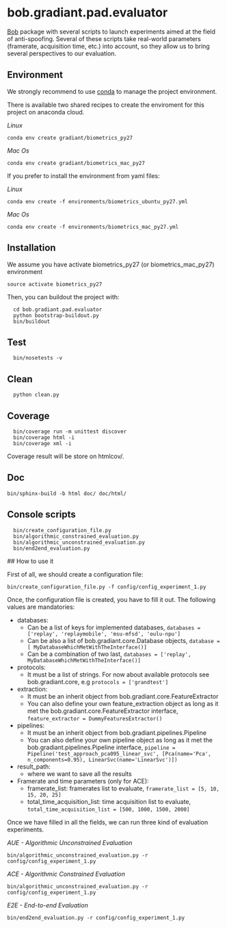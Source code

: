 # bob.gradiant.pad.evaluator 

[Bob](https://www.idiap.ch/software/bob/) package with several scripts to launch experiments aimed at the field of anti-spoofing. 
Several of these scripts take real-world parameters (framerate, acquisition time, etc.) into account, so they allow us to bring several perspectives to our evaluation.

## Environment

We strongly recommend to use [conda](https://conda.io/docs/) to manage the project environment.

There is available two shared recipes to create the enviroment for this project on anaconda cloud.

*Linux*
~~~
conda env create gradiant/biometrics_py27
~~~

*Mac Os*
~~~
conda env create gradiant/biometrics_mac_py27
~~~

If you prefer to install the environment from yaml files:

*Linux*
~~~
conda env create -f environments/biometrics_ubuntu_py27.yml
~~~

*Mac Os*
~~~
conda env create -f environments/biometrics_mac_py27.yml
~~~

## Installation

We assume you have activate biometrics_py27 (or biometrics_mac_py27) environment 

~~~
source activate biometrics_py27
~~~

Then, you can buildout the project with:

~~~
  cd bob.gradiant.pad.evaluator
  python bootstrap-buildout.py
  bin/buildout
~~~

## Test

~~~
  bin/nosetests -v
~~~


## Clean

~~~
  python clean.py
~~~

## Coverage

~~~  
  bin/coverage run -m unittest discover
  bin/coverage html -i
  bin/coverage xml -i
~~~

Coverage result will be store on htmlcov/.

## Doc

~~~
bin/sphinx-build -b html doc/ doc/html/
~~~


## Console scripts

~~~
  bin/create_configuration_file.py
  bin/algorithmic_constrained_evaluation.py
  bin/algorithmic_unconstrained_evaluation.py
  bin/end2end_evaluation.py
~~~


## How to use it


First of all, we should create a configuration file:
```
bin/create_configuration_file.py -f config/config_experiment_1.py
```

Once, the configuration file is created, you have to fill it out. The following values are mandatories:
* databases: 
    * Can be a list of keys for implemented databases, ```databases = ['replay', 'replaymobile', 'msu-mfsd', 'oulu-npu']```
    * Can be also a list of bob.gradiant.core.Database objects, ```database = [ MyDatabaseWhichMetWithTheInterface()] ```
    * Can be a combination of two last, ```databases = ['replay', MyDatabaseWhichMetWithTheInterface()] ```
* protocols:
    * It must be a list of strings. For now about available protocols see bob.gradiant.core, e.g ``` protocols = ['grandtest'] ```
* extraction:
    * It must be an inherit object from bob.gradiant.core.FeatureExtractor
    * You can also define your own feature_extraction object as long as it met the bob.gradiant.core.FeatureExtractor interface, ```feature_extractor = DummyFeaturesExtractor() ```
* pipelines:
    * It must be an inherit object from bob.gradiant.pipelines.Pipeline
    * You can also define your own pipeline object as long as it met the bob.gradiant.pipelines.Pipeline interface, ```pipeline = Pipeline('test_approach_pca095_linear_svc', [Pca(name='Pca', n_components=0.95), LinearSvc(name='LinearSvc')]) ```
* result_path:
    * where we want to save all the results
* Framerate and time parameters (only for ACE):
    * framerate_list: framerates list to evaluate, ````framerate_list = [5, 10, 15, 20, 25]````
    * total_time_acquisition_list: time acquisition list to evaluate, ````total_time_acquisition_list = [500, 1000, 1500, 2000]````


Once we have filled in all the fields, we can run three kind of evaluation experiments.


*AUE - Algorithmic Unconstrained Evaluation*

```
bin/algorithmic_unconstrained_evaluation.py -r config/config_experiment_1.py
```

*ACE - Algorithmic Constrained Evaluation*

```
bin/algorithmic_unconstrained_evaluation.py -r config/config_experiment_1.py
```


*E2E - End-to-end Evaluation*

```
bin/end2end_evaluation.py -r config/config_experiment_1.py
```